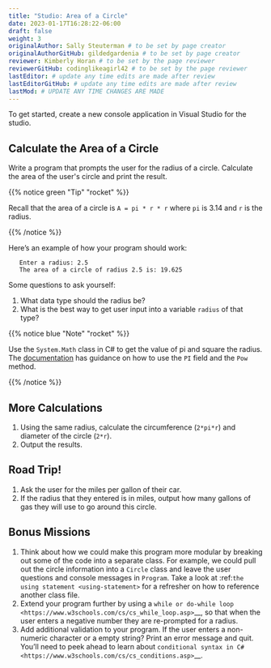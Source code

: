 ```yaml
---
title: "Studio: Area of a Circle"
date: 2023-01-17T16:28:22-06:00
draft: false
weight: 3
originalAuthor: Sally Steuterman # to be set by page creator
originalAuthorGitHub: gildedgardenia # to be set by page creator
reviewer: Kimberly Horan # to be set by the page reviewer
reviewerGitHub: codinglikeagirl42 # to be set by the page reviewer
lastEditor: # update any time edits are made after review
lastEditorGitHub: # update any time edits are made after review
lastMod: # UPDATE ANY TIME CHANGES ARE MADE
---
```


To get started, create a new console application in Visual Studio for the studio.

## Calculate the Area of a Circle

Write a program that prompts the user for the radius of a circle.
Calculate the area of the user's circle and print the result.

{{% notice green "Tip" "rocket" %}}

   Recall that the area of a circle is `A = pi * r * r` where `pi` is
   3.14 and `r` is the radius.

{{% /notice %}}

Here’s an example of how your program should work:

```console
   Enter a radius: 2.5
   The area of a circle of radius 2.5 is: 19.625
```

Some questions to ask yourself:

1. What data type should the radius be?
1. What is the best way to get user input into a variable ``radius`` of
   that type?

{{% notice blue "Note" "rocket" %}}

   Use the `System.Math` class in C# to get the value of pi and square the radius. 
   The [documentation](https://docs.microsoft.com/en-us/dotnet/api/system.math?view=netframework-4.8) has guidance on how to use the `PI` field and the `Pow` method.

{{% /notice %}}

## More Calculations

1. Using the same radius, calculate the circumference (``2*pi*r``) and diameter of the circle (``2*r``).
1. Output the results.

Road Trip!
----------

1. Ask the user for the miles per gallon of their car. 
1. If the radius that they entered is in miles, output how many gallons of gas they will use to go around this circle. 

Bonus Missions
--------------

1. Think about how we could make this program more modular by breaking out some of the code into a separate class. For example, we could pull out the circle information into a ``Circle`` class and leave the user questions and console messages in ``Program``. Take a look at :ref:`the using statement <using-statement>` for a refresher on how to reference another class file.
1. Extend your program further by using a `while or do-while loop <https://www.w3schools.com/cs/cs_while_loop.asp>`__, so that when the user enters a negative number they are re-prompted for a radius.
1. Add additional validation to your program. If the user enters a non-numeric character or a empty string? Print an error message and quit. You’ll need to peek ahead to learn about `conditional syntax in C# <https://www.w3schools.com/cs/cs_conditions.asp>`__.